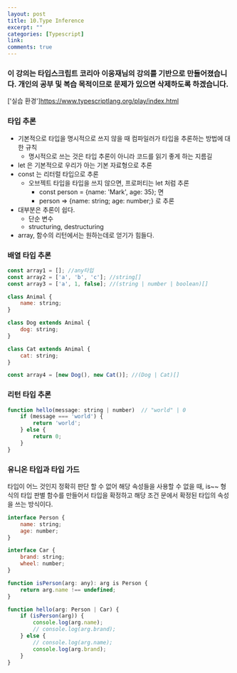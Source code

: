 ```yaml
---
layout: post
title: 10.Type Inference
excerpt: ""
categories: [Typescript]
link:
comments: true
---
```


### 이 강의는 타입스크립트 코리아 이웅재님의 강의를 기반으로 만들어졌습니다. 개인의 공부 및 복습 목적이므로 문제가 있으면 삭제하도록 하겠습니다.

['실습 환경']<https://www.typescriptlang.org/play/index.html>

### 타입 추론

* 기본적으로 타입을 명시적으로 쓰지 않을 때 컴파일러가 타입을 추론하는 방법에 대한 규칙
    * 명시적으로 쓰는 것은 타입 추론이 아니라 코드를 읽기 좋게 하는 지름길
* let 은 기본적으로 우리가 아는 기본 자료형으로 추론
* const 는 리터럴 타입으로 추론
    * 오브젝트 타입을 타입을 쓰지 않으면, 프로퍼티는 let 처럼 추론
        * const person = {name: 'Mark', age: 35}; 면
        * person => {name: string; age: number;} 로 추론
* 대부분은 추론이 쉽다.
    * 단순 변수
    * structuring, destructuring
* array, 함수의 리턴에서는 원하는데로 얻기가 힘들다.

### 배열 타입 추론

~~~javascript
const array1 = []; //any타입
const array2 = ['a', 'b', 'c']; //string[]
const array3 = ['a', 1, false]; //(string | number | boolean)[]

class Animal {
    name: string;
}

class Dog extends Animal {
    dog: string;
}

class Cat extends Animal {
    cat: string;
}

const array4 = [new Dog(), new Cat()]; //(Dog | Cat)[]
~~~

### 리턴 타입 추론

~~~javascript
function hello(message: string | number)  // "world" | 0
    if (message === 'world') {
        return 'world';
    } else {
        return 0;
    }
}
~~~

### 유니온 타입과 타입 가드

타입이 어느 것인지 정확히 판단 할 수 없어 해당 속성들을 사용할 수 없을 때, is~~ 형식의 타입 판별 함수를 만들어서 타입을 확정하고 해당 조건 문에서 확정된 타입의 속성을 쓰는 방식이다.

~~~javascript
interface Person {
    name: string;
    age: number;
}

interface Car {
    brand: string;
    wheel: number;
}

function isPerson(arg: any): arg is Person {
    return arg.name !== undefined;
}

function hello(arg: Person | Car) {
    if (isPerson(arg)) {
        console.log(arg.name);
        // console.log(arg.brand);
    } else {
        // console.log(arg.name);
        console.log(arg.brand);
    }
}
~~~

